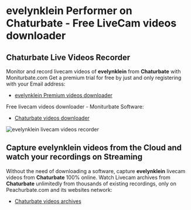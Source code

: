 # evelynklein Performer on Chaturbate - Free LiveCam videos downloader

## Chaturbate Live Videos Recorder

Monitor and record livecam videos of **evelynklein** from **Chaturbate** with Moniturbate.com
Get a premium trial for free by just and only registering with your Email address:
* [evelynklein Premium videos downloader](https://moniturbate.com/request-demo-licence-key.html)

Free livecam videos downloader - Moniturbate Software:
* [Chaturbate videos downloader](https://moniturbate.com/moniturbate-download-software.html)

![evelynklein livecam videos recorder](https://peachurnet.com/templates/moniturbate-software.png)


## Capture evelynklein videos from the Cloud and watch your recordings on Streaming

Without the need of downloading a software, capture **evelynklein** livecam videos from **Chaturbate** 100% online.
Watch Livecam archives from **Chaturbate** unlimitedly from thousands of existing recordings, only on Peachurbate.com and its websites network:
* [Chaturbate videos archives](https://peachurnet.com/)